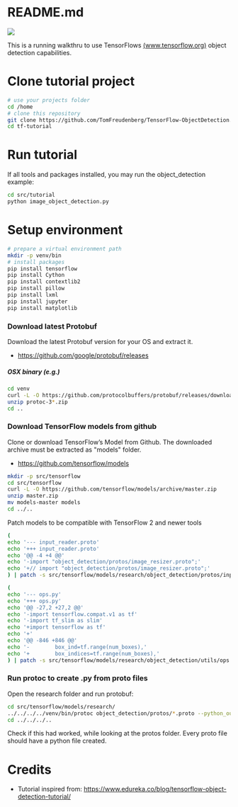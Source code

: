 # README.md

<img src="https://www.gstatic.com/devrel-devsite/prod/v050cadc3f3cf927d4089880349cc4dea1a9dab3bc6036e7a65cc361fddd65555/tensorflow/images/lockup.svg">

This is a running walkthru to use TensorFlows [(www.tensorflow.org)](https://www.tensorflow.org/) object detection capabilities.

# Clone tutorial project

```bash
# use your projects folder
cd /home
# clone this repository
git clone https://github.com/TomFreudenberg/TensorFlow-ObjectDetection.git tf-tutorial
cd tf-tutorial
```


# Run tutorial

If all tools and packages installed, you may run the object_detection example:

```bash
cd src/tutorial
python image_object_detection.py
```


# Setup environment

```bash
# prepare a virtual environment path
mkdir -p venv/bin
# install packages
pip install tensorflow
pip install Cython
pip install contextlib2
pip install pillow
pip install lxml
pip install jupyter
pip install matplotlib
```

### Download latest Protobuf

Download the latest Protobuf version for your OS and extract it.

* https://github.com/google/protobuf/releases

##### OSX binary (e.g.)

```bash
cd venv
curl -L -O https://github.com/protocolbuffers/protobuf/releases/download/v3.12.2/protoc-3.12.2-osx-x86_64.zip
unzip protoc-3*.zip
cd ..
```


### Download TensorFlow models from github

Clone or download TensorFlow’s Model from Github. The downloaded archive must be extracted as "models" folder.

* https://github.com/tensorflow/models

```bash
mkdir -p src/tensorflow
cd src/tensorflow
curl -L -O https://github.com/tensorflow/models/archive/master.zip
unzip master.zip
mv models-master models
cd ../..
```

Patch models to be compatible with TensorFlow 2 and newer tools
```bash
(
echo '--- input_reader.proto'
echo '+++ input_reader.proto'
echo '@@ -4 +4 @@'
echo '-import "object_detection/protos/image_resizer.proto";'
echo '+// import "object_detection/protos/image_resizer.proto";'
) | patch -s src/tensorflow/models/research/object_detection/protos/input_reader.proto

(
echo '--- ops.py'
echo '+++ ops.py'
echo '@@ -27,2 +27,2 @@'
echo '-import tensorflow.compat.v1 as tf'
echo '-import tf_slim as slim'
echo '+import tensorflow as tf'
echo '+'
echo '@@ -846 +846 @@'
echo '-        box_ind=tf.range(num_boxes),'
echo '+        box_indices=tf.range(num_boxes),'
) | patch -s src/tensorflow/models/research/object_detection/utils/ops.py
```

### Run protoc to create .py from proto files

Open the research folder and run protobuf:

```bash
cd src/tensorflow/models/research/
../../../../venv/bin/protoc object_detection/protos/*.proto --python_out=.
cd ../../../..
```

Check if this had worked, while looking at the protos folder. Every proto file should have a python file created.


# Credits

* Tutorial inspired from: https://www.edureka.co/blog/tensorflow-object-detection-tutorial/
